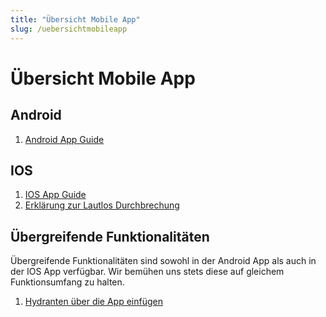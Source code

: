 ```yaml
---
title: "Übersicht Mobile App"
slug: /uebersichtmobileapp
---
```


# Übersicht Mobile App

## Android



1. [Android App Guide](docs-mobile/android-guide-fuer-benutzer)



## IOS



1. [IOS App Guide](docs-mobile/ios-guide-fuer-benutzer)
2. [Erklärung zur Lautlos Durchbrechung](docs-mobile/lautlos-durchbrechung-ios)



## Übergreifende Funktionalitäten



Übergreifende Funktionalitäten sind sowohl in der Android App als auch in der IOS App verfügbar. Wir bemühen uns stets diese auf gleichem Funktionsumfang zu halten.



1. [Hydranten über die App einfügen](hydranten-eintragen)